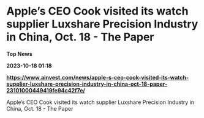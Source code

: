 # Apple’s CEO Cook visited its watch supplier Luxshare Precision Industry in China, Oct. 18 - The Paper
**Top News**

**2023-10-18 01:18**

**https://www.ainvest.com/news/apple-s-ceo-cook-visited-its-watch-supplier-luxshare-precision-industry-in-china-oct-18-paper-23101000449419fe94c42f7e/**

Apple’s CEO Cook visited its watch supplier Luxshare Precision Industry in China, Oct. 18 - The Paper